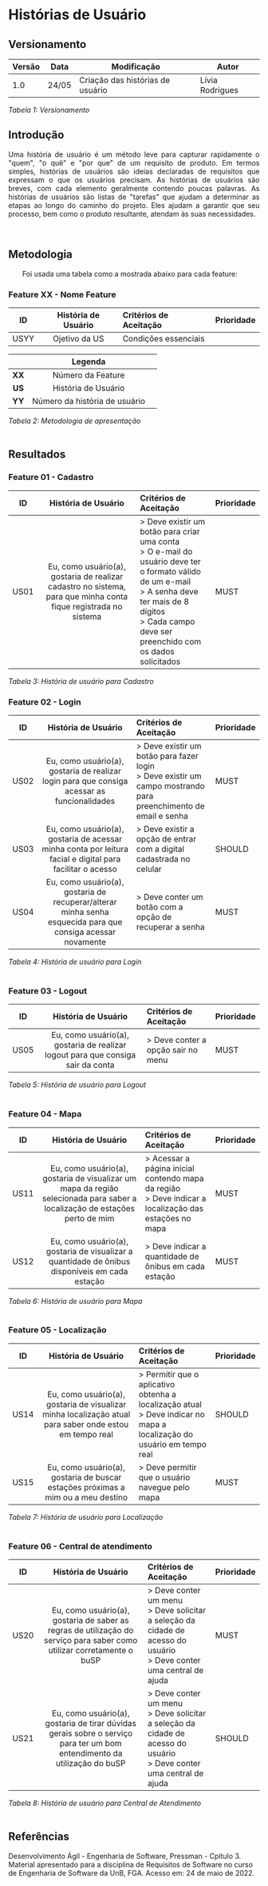 # Histórias de Usuário
## Versionamento

| Versão | Data | Modificação | Autor |
|-|-|-|-|
| 1.0 | 24/05 | Criação das histórias de usuário | Lívia Rodrigues |

*Tabela 1: Versionamento*

## Introdução
<p style="text-align: justify;">Uma história de usuário é um método leve para capturar rapidamente o "quem", "o quê" e "por que" de um requisito de produto. Em termos simples, histórias de usuários são ideias declaradas de requisitos que expressam o que os usuários precisam. As histórias de usuários são breves, com cada elemento geralmente contendo poucas palavras. As histórias de usuários são listas de "tarefas" que ajudam a determinar as etapas ao longo do caminho do projeto. Eles ajudam a garantir que seu processo, bem como o produto resultante, atendam às suas necessidades.</p> 
<br>

## Metodologia
<p align="justify">&emsp;&emsp;Foi usada uma tabela como a mostrada abaixo para cada feature:</p>

### Feature XX - Nome Feature
|**ID**|**História de Usuário**|**Critérios de Aceitação**| **Prioridade** | 
|:---:|:--:|:-----------------| -------------|
| USYY | Ojetivo da US | Condições essenciais 

||Legenda||
|:----------:|:----:|:----------------------|
| **XX** | Número da Feature ||
| **US** | História de Usuário ||
| **YY** | Número da história de usuário ||

*Tabela 2: Metodologia de apresentação*
<br><br>

## Resultados
### Feature 01 - Cadastro
<div id="feature1"></div>

|**ID**|**História de Usuário**|**Critérios de Aceitação**| **Prioridade** | 
|:----------:|:----:|:----------------------|-------------|
| US01 | Eu, como usuário(a), gostaria de realizar cadastro no sistema, para que minha conta fique registrada no sistema | > Deve existir um botão para criar uma conta <br/> > O e-mail do usuário deve ter o formato válido de um e-mail <br/> > A senha deve ter mais de 8 dígitos <br/> > Cada campo deve ser preenchido com os dados solicitados | MUST |

*Tabela 3: História de usuário para Cadastro*

### Feature 02 - Login
<div id="feature2"></div>

|**ID**|**História de Usuário**|**Critérios de Aceitação**| **Prioridade** | 
|:----------:|:----:|:----------------------|-------------|
| US02 | Eu, como usuário(a), gostaria de realizar login para que consiga acessar as funcionalidades  | > Deve existir um botão para fazer login <br/> > Deve existir um campo mostrando para preenchimento de email e senha <br/>  | MUST |
| US03 | Eu, como usuário(a), gostaria de acessar minha conta por leitura facial e digital para facilitar o acesso | > Deve existir a opção de entrar com a digital cadastrada no celular | SHOULD |
| US04 | Eu, como usuário(a), gostaria de recuperar/alterar minha senha esquecida para que consiga acessar novamente  | > Deve conter um botão com a opção de recuperar a senha | MUST |

*Tabela 4: História de usuário para Login*
<br><br>

### Feature 03 - Logout
<div id="feature3"></div>

|**ID**|**História de Usuário**|**Critérios de Aceitação**| **Prioridade** | 
|:----------:|:----:|:----------------------|-------------|
| US05 | Eu, como usuário(a), gostaria de realizar logout para que consiga sair da conta   | > Deve conter a opção sair no menu| MUST |

*Tabela 5: História de usuário para Logout*
<br><br>

### Feature 04 - Mapa
<div id="feature6"></div>

|**ID**|**História de Usuário**|**Critérios de Aceitação**| **Prioridade** | 
|:----------:|:----:|:----------------------|-------------|
| US11 | Eu, como usuário(a), gostaria de visualizar um mapa da região selecionada para saber a localização de estações perto de mim | >  Acessar a página inicial contendo mapa da região<br/> > Deve indicar a localização das estações no mapa | MUST |
| US12 | Eu, como usuário(a), gostaria de visualizar a quantidade de ônibus disponíveis em cada estação | > Deve indicar a quantidade de ônibus em cada estação | MUST |

*Tabela 6: História de usuário para Mapa*
<br><br>

### Feature 05 - Localização
<div id="feature7"></div>

|**ID**|**História de Usuário**|**Critérios de Aceitação**| **Prioridade** | 
|:----------:|:----:|:----------------------|-------------|
| US14 | Eu, como usuário(a), gostaria de visualizar minha localização atual para saber onde estou em tempo real  | > Permitir que o aplicativo obtenha a localização atual<br/> > Deve indicar no mapa a localização do usuário em tempo real | SHOULD |
| US15 | Eu, como usuário(a), gostaria de buscar estações próximas a mim ou a meu destino | > Deve permitir que o usuário navegue pelo mapa | MUST |

*Tabela 7: História de usuário para Localização*
<br><br>


### Feature 06 - Central de atendimento
<div id="feature10"></div>

|**ID**|**História de Usuário**|**Critérios de Aceitação**| **Prioridade** | 
|:----------:|:----:|:----------------------|-------------|
| US20 | Eu, como usuário(a), gostaria de saber as regras de utilização do serviço para saber como utilizar corretamente o buSP | > Deve conter um menu <br/> > Deve solicitar a seleção da cidade de acesso do usuário <br/>  > Deve conter uma central de ajuda <br/> | MUST |
| US21 | Eu, como usuário(a), gostaria de tirar dúvidas gerais sobre o serviço para ter um bom entendimento da utilização do buSP | > Deve conter um menu <br/> > Deve solicitar a seleção da cidade de acesso do usuário <br/>  > Deve conter uma central de ajuda <br/> | SHOULD |

*Tabela 8: História de usuário para Central de Atendimento*
<br><br>

## Referências

<p> Desenvolvimento Ágil - Engenharia de Software, Pressman - Cpítulo 3.  Material apresentado para a disciplina de Requisitos de Software no curso de Engenharia de Software da UnB, FGA. Acesso em: 24 de maio de 2022. </p>

